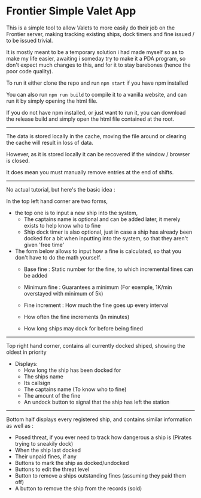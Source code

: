 # Frontier Simple Valet App

This is a simple tool to allow Valets to more easily do their job on the Frontier server, making tracking existing ships, dock timers and fine issued / to be issued trivial.

It is mostly meant to be a temporary solution i had made myself so as to make my life easier, awaiting i someday try to make it a PDA program, so don't expect much changes to this, and for it to stay barebones (hence the poor code quality).


To run it either clone the repo and run `npm start` if you have npm installed

You can also run `npm run build` to compile it to a vanilla website, and can run it by simply opening the html file.

If you do not have npm installed, or just want to run it, you can download the release build and simply open the html file contained at the root.

---

The data is stored locally in the cache, moving the file around or clearing the cache will result in loss of data.

However, as it is stored locally it can be recovered if the window / browser is closed.

It does mean you must manually remove entries at the end of shifts.

---

No actual tutorial, but here's the basic idea :

In the top left hand corner are two forms,

- the top one is to input a new ship into the system,
  - The captains name is optional and can be added later, it merely exists to help know who to fine
  - Ship dock timer is also optional, just in case a ship has already been docked for a bit when inputting into the system, so that they aren't given 'free time'
- The form below allows to input how a fine is calculated, so that you don't have to do the math yourself.
  - Base fine : Static number for the fine, to which incremental fines can be added
  - Minimum fine : Guarantees a minimum (For exemple, 1K/min overstayed with minimum of 5k)
  - Fine increment : How much the fine goes up every interval
  - How often the fine increments (In minutes)

  - How long ships may dock for before being fined

---

Top right hand corner, contains all currently docked shiped, showing the oldest in priority


- Displays:
    - How long the ship has been docked for
    - The ships name
    - Its callsign
    - The captains name (To know who to fine)
    - The amount of the fine
    - An undock button to signal that the ship has left the station

---

Bottom half displays every registered ship, and contains similar information as well as :

- Posed threat, if you ever need to track how dangerous a ship is (Pirates trying to sneakily dock)
- When the ship last docked
- Their unpaid fines, if any
- Buttons to mark the ship as docked/undocked
- Buttons to edit the threat level
- Button to remove a ships outstanding fines (assuming they paid them off)
- A button to remove the ship from the records (sold)